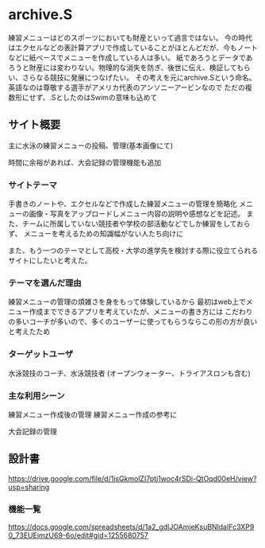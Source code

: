 # archive.S
練習メニューはどのスポーツにおいても財産といって過言ではない。
今の時代はエクセルなどの表計算アプリで作成していることがほとんどだが、今もノートなどに紙ベースでメニューを作成している人は多い。
紙であろうとデータであろうと財産には変わりない。物理的な消失を防ぎ、後世に伝え、検証してもらい、さらなる競技に発展につなげたい。
その考えを元にarchive.Sという命名。
英語なのは尊敬する選手がアメリカ代表のアンソニーアービンなので
ただの複数形にせず、.SとしたのはSwimの意味も込めて

## サイト概要
主に水泳の練習メニューの投稿、管理(基本画像にて)

時間に余裕があれば、大会記録の管理機能も追加
### サイトテーマ
手書きのノートや、エクセルなどで作成した練習メニューの管理を簡略化
メニューの画像・写真をアップロードしメニュー内容の説明や感想などを記述。
また、チームに所属していない競技者や学校の部活動などでしか練習をしておらず、
メニューを考えるための知識幅がない人たち向けに

また、もう一つのテーマとして高校・大学の進学先を検討する際に役立てられるサイトにしたいと考えた。

### テーマを選んだ理由
練習メニューの管理の煩雑さを身をもって体験しているから
最初はweb上でメニュー作成までできるアプリを考えていたが、メニューの書き方には
こだわりの多いコーチが多いので、多くのユーザーに使ってもらうならこの形の方が良いと考えたため

### ターゲットユーザ
水泳競技のコーチ、水泳競技者
(オープンウォーター、トライアスロンも含む)


### 主な利用シーン
練習メニュー作成後の管理
練習メニュー作成の参考に

大会記録の管理

## 設計書
https://drive.google.com/file/d/1jsGkmolZI7ptj1woc4rSDi-QtOqd00eH/view?usp=sharing

### 機能一覧
https://docs.google.com/spreadsheets/d/1a2_gdlJOAmjeKsuBNldaIFc3XP90_73EUEjmzU69-6o/edit#gid=1255680757



